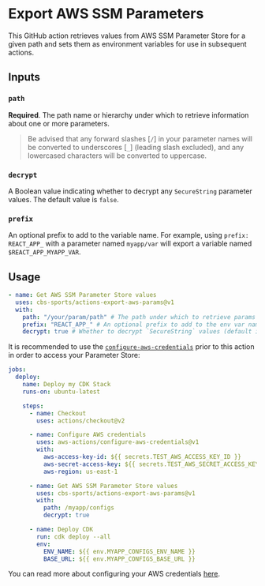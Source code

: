# Export AWS SSM Parameters

This GitHub action retrieves values from AWS SSM Parameter Store for a given path and sets them as environment variables for use in subsequent actions.

## Inputs

### `path`

**Required**. The path name or hierarchy under which to retrieve information about one or more parameters.

> Be advised that any forward slashes [`/`] in your parameter names will be converted to underscores [`_`] (leading slash excluded), and any lowercased characters will be converted to uppercase.

### `decrypt`

A Boolean value indicating whether to decrypt any `SecureString` parameter values. The default value is `false`.

### `prefix`

An optional prefix to add to the variable name. For example, using `prefix: REACT_APP_` with a parameter named `myapp/var` will export a variable named `$REACT_APP_MYAPP_VAR`.

## Usage

```yml
- name: Get AWS SSM Parameter Store values
  uses: cbs-sports/actions-export-aws-params@v1
  with:
    path: "/your/param/path" # The path under which to retrieve params
    prefix: "REACT_APP_" # An optional prefix to add to the env var name
    decrypt: true # Whether to decrypt `SecureString` values (default is false)
```

It is recommended to use the [`configure-aws-credentials`](https://github.com/marketplace/actions/configure-aws-credentials-action-for-github-actions) prior to this action in order to access your Parameter Store:

```yml
jobs:
  deploy:
    name: Deploy my CDK Stack
    runs-on: ubuntu-latest

    steps:
      - name: Checkout
        uses: actions/checkout@v2

      - name: Configure AWS credentials
        uses: aws-actions/configure-aws-credentials@v1
        with:
          aws-access-key-id: ${{ secrets.TEST_AWS_ACCESS_KEY_ID }}
          aws-secret-access-key: ${{ secrets.TEST_AWS_SECRET_ACCESS_KEY }}
          aws-region: us-east-1

      - name: Get AWS SSM Parameter Store values
        uses: cbs-sports/actions-export-aws-params@v1
        with:
          path: /myapp/configs
          decrypt: true

      - name: Deploy CDK
        run: cdk deploy --all
        env:
          ENV_NAME: ${{ env.MYAPP_CONFIGS_ENV_NAME }}
          BASE_URL: ${{ env.MYAPP_CONFIGS_BASE_URL }}
```

You can read more about configuring your AWS credentials [here](https://github.com/marketplace/actions/configure-aws-credentials-action-for-github-actions).
